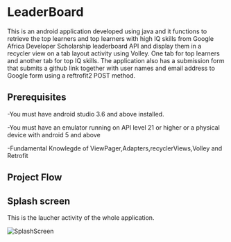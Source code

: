 # LeaderBoard
This is an android application developed using java and it functions to retrieve the top learners and top learners with high IQ skills from Google Africa Developer 
Scholarship leaderboard API and display them in a recycler view on a tab layout activity using Volley. One tab for top learners and another tab for top IQ skills. The application also
has a submission form that submits a github link together with user names and email address to Google form using a reftrofit2 POST method. 

## Prerequisites
-You must have android studio 3.6 and above installed.

-You must have an emulator running on API level 21 or higher or a physical device with android 5 and above

-Fundamental Knowlegde of ViewPager,Adapters,recyclerViews,Volley and Retrofit

## Project Flow

## Splash screen

This is the laucher activity of the whole application.

![SplashScreen](https://github.com/ochudidesterio/LeaderBoard/blob/master/images/splash%20Screen.png?raw=true)
